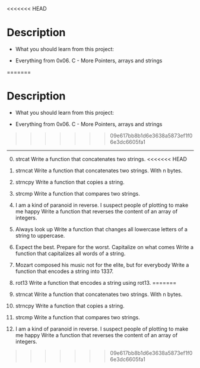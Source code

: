 <<<<<<< HEAD
 # Description
 
  * What you should learn from this project:

  * Everything from 0x06. C - More  Pointers, arrays and strings
 
=======
# Description

  * What you should learn from this project:

  * Everything from 0x06. C - More  Pointers, arrays and strings

>>>>>>> 09e617bb8b1d6e3638a5873ef1f06e3dc6605fa1
  <hr>

  0. strcat
  Write a function that concatenates two strings.
<<<<<<< HEAD
  
  1. strncat
  Write a function that concatenates two strings. With n bytes.
  
  2. strncpy
  Write a function that copies a string.
  
  3. strcmp
  Write a function that compares two strings.
  
  4. I am a kind of paranoid in reverse. I suspect people of plotting to make me happy
  Write a function that reverses the content of an array of integers.
  
  5. Always look up
  Write a function that changes all lowercase letters of a string to uppercase.
   
  6. Expect the best. Prepare for the worst. Capitalize on what comes
  Write a function that capitalizes all words of a string.
  
  7. Mozart composed his music not for the elite, but for everybody
  Write a function that encodes a string into 1337.
  
  8. rot13
  Write a function that encodes a string using rot13.
=======

  1. strncat
  Write a function that concatenates two strings. With n bytes.

  2. strncpy
  Write a function that copies a string.

  3. strcmp
  Write a function that compares two strings.

  4. I am a kind of paranoid in reverse. I suspect people of plotting to make me happy
  Write a function that reverses the content of an array of integers.
>>>>>>> 09e617bb8b1d6e3638a5873ef1f06e3dc6605fa1
